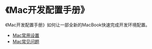 # 《Mac开发配置手册》

《Mac开发配置手册》如何让一部全新的MacBook快速完成开发环境配置。

* [Mac常用设置](MAC_SETTINGS.md)
* [Mac常见问题](MAC_FAQ.md)